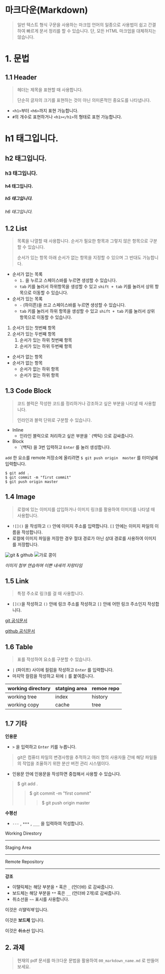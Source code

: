 # 마크다운(Markdown)

> 일반 텍스트 형식 구문을 사용하는 마크업 언어의 일종으로 사용법이 쉽고 간결하여 빠르게 문서 정리를 할 수 있습니다.
> 단, 모든 HTML 마크업을 대체하지는 않습니다.



# 1. 문법

## 1.1 Header

> 헤더는 제목을 표현할 때 사용합니다.
>
> 단순히 글자의 크기를 표현하는 것이 아닌 의미론적인 중요도를 나타냅니다.

- `<h1>`부터 `<h6>`까지 표현 가능합니다.
- `#`의 개수로 표현하거나 `<h1></h1>`의 형태로 표현 가능합니다.



# h1 태그입니다.

## h2 태그입니다.

### h3 태그입니다.

#### h4 태그입니다.

##### h5 태그입니다.

###### h6 태그입니다.



## 1.2 List

> 목록을 나열할 때 사용합니다. 순서가 필요한 항목과 그렇지 않은 항목으로 구분할 수 있습니다.
>
> 순서가 있는 항목 아래 순서가 없는 항목을 지정할 수 있으며 그 반대도 가능합니다.

- 순서가 없는 목록
  * `1.` 을 누르고 스페이스바를 누르면 생성할 수 있습니다.
  * `tab` 키를 눌러서 하위항목을 생성할 수 있고 `shift + tab` 키를 눌러서 상위 항목으로 이동할 수 있습니다.
- 순서가 있는 목록
  * `-` (하이픈)을 쓰고 스페이스바를 누르면 생성할 수 있습니다.
  * `tab` 키를 눌러서 하위 항목을 생성할 수 있고 `shift + tab` 키를 눌러서 상위 항목으로 이동할 수 있습니다.

1. 순서가 있는 첫번째 항목
2. 순서가 있는 두번째 항목
   1. 순서가 있는 하위 첫번째 항목
   2. 순서가 있는 하위 두번째 항목



- 순서가 없는 항목
- 순서가 없는 항목
  - 순서가 없는 하위 항목
  - 순서가 없는 하위 항목



## 1.3 Code Block

> 코드 블럭은 작성한 코드를 정리하거나 강조하고 싶은 부분을 나타낼 때 사용합니다.
>
> 인라인과 블럭 단위로 구분할 수 있습니다.

- Inline
  - 인라인 블럭으로 처리하고 싶은 부분을 ` (백틱) 으로 감싸줍니다.
- Block
  - \`(백틱) 을 3번 입력하고 `Enter` 를 눌러 생성합니다.



`add` 한 요소를 remote 저장소에 올리려면 `$ git push origin  master` 를 터미널에 입력합니다.



```
$ git add .
$ git commit -m "first commit"
$ git push origin master
```



## 1.4 Image

> 로컬에 있는 이미지를 삽입하거나 이미지 링크를 활용하여 이미지를 나타낼 때 사용합니다.

- `![]()` 을 작성하고 `()` 안에 이미지 주소를 입력합니다. `[]` 안에는 이미지 파일의 이름을 작성합니다.
- 로컬에 이미지 파일을 저장한 경우 절대 경로가 아닌 상대 경로를 사용하여 이미지를 저장합니다.


![git & github](https://github.com/BEAN0614/multi_cam_total/assets/91309266/d6032b1f-aa73-4e64-8866-1984f4b00cb2)
![가로 콩이](https://github.com/BEAN0614/multi_cam_total/assets/91309266/294f92da-147d-429b-bb20-63ffda325f4f)

*이미지 첨부 연습하며 이쁜 내새끼 자랑타임*

## 1.5 Link

> 특정 주소로 링크를 걸 때 사용합니다.

- `[]()`을 작성하고 `()` 안에 링크 주소를 작성하고 `[]` 안에 어떤 링크 주소인지 작성합니다.



[git 공식문서](https://git-scm.com/book/ko/v2)

[github 공식문서](https://docs.github.com/ko)



## 1.6 Table

> 표를 작성하여 요소를 구분할 수 있습니다.

- `|` (파이프) 사이에 컬럼을 작성하고 `Enter` 를 입력합니다.
- 마지막 컬럼을 작성하고 뒤에 `|` 를 붙여줍니다.

| working directory | statging area | remoe repo |
| ----------------- | ------------- | ---------- |
| working tree      | index         | history    |
| working copy      | cache         | tree       |



## 1.7 기타

**인용문**

- `>` 을 입력하고 `Enter` 키를 누릅니다.

> git은 컴퓨터 파일의 변경사항을 추적하고 여러 명의 사용자들 간에 해당 파일들의 작업을 조율하기 위한 분산 버전 관리 시스템이다.

- 인용문 안에 인용문을 작성하면 중첩해서 사용할 수 있습니다.

> $ git add .
>
> >$ git commit -m "first commit"
> >
> >> $ git push origin master



**수평선**

- `---` , `***` , `___`  을 입력하여 작성합니다.

Working Direstory

---

Staging Area

***

Remote Repository

___



**강조**

- 이탤릭체는 해당 부분을 `*` 혹은 `_` (언더바) 로 감싸줍니다.
- 보드체는 해당 부분을 `**` 혹은 `__` (언더바 2개)로 감싸줍니다.
- 취소선을 `~~` 표시를 사용합니다.

이것은 *이탤릭체* 입니다.

이것은 __보드체__ 입니다.

이것은 ~~취소선~~ 입니다.



## 2. 과제

> 현재의 pdf 문서를 마크다운 문법을 활용하여 `00_markdown_name.md` 로 만들어보세요.
